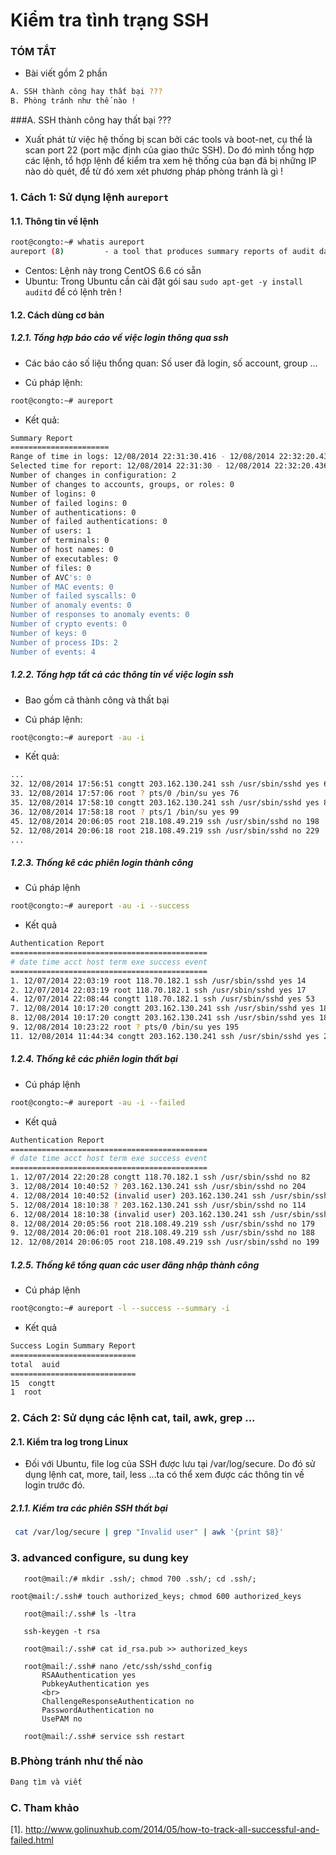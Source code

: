 Kiểm tra tình trạng SSH
================

### TÓM TẮT
- Bài viết gồm 2 phần
```sh
A. SSH thành công hay thất bại ???
B. Phòng tránh như thế nào !
```

###A. SSH thành công hay thất bại ???
- Xuất phát từ việc hệ thống bị scan bởi các tools và boot-net, cụ thể là scan port 22 (port mặc định của giao thức SSH).
Do đó mình tổng hợp các lệnh, tổ hợp lệnh để kiểm tra xem hệ thống của bạn đã bị những IP nào dò quét, để từ đó xem xét phương 
pháp phòng tránh là gì !

### 1. Cách 1: Sử dụng lệnh `aureport`
#### 1.1. Thông tin về lệnh
```sh
root@congto:~# whatis aureport
aureport (8)         - a tool that produces summary reports of audit daemon logs
```
- Centos:  Lệnh này trong CentOS 6.6 có sẵn
- Ubuntu: Trong Ubuntu cần cài đặt gói sau `sudo apt-get -y install auditd` để có lệnh trên !

#### 1.2. Cách dùng cơ bản
##### 1.2.1. Tổng hợp báo cáo về việc login thông qua ssh 
- Các báo cáo số liệu thổng quan: Số user đã login, số account, group ...

+ Cú pháp lệnh: 
```sh
root@congto:~# aureport
```
+ Kết quả:
```sh
Summary Report
======================
Range of time in logs: 12/08/2014 22:31:30.416 - 12/08/2014 22:32:20.436
Selected time for report: 12/08/2014 22:31:30 - 12/08/2014 22:32:20.436
Number of changes in configuration: 2
Number of changes to accounts, groups, or roles: 0
Number of logins: 0
Number of failed logins: 0
Number of authentications: 0
Number of failed authentications: 0
Number of users: 1
Number of terminals: 0
Number of host names: 0
Number of executables: 0
Number of files: 0
Number of AVC's: 0
Number of MAC events: 0
Number of failed syscalls: 0
Number of anomaly events: 0
Number of responses to anomaly events: 0
Number of crypto events: 0
Number of keys: 0
Number of process IDs: 2
Number of events: 4

```

##### 1.2.2. Tổng hợp tất cả các thông tin về việc login ssh 
- Bao gồm cả thành công và thất bại

+ Cú pháp lệnh:
```sh
root@congto:~# aureport -au -i
```

+ Kết quả: 
```sh
...
32. 12/08/2014 17:56:51 congtt 203.162.130.241 ssh /usr/sbin/sshd yes 66
33. 12/08/2014 17:57:06 root ? pts/0 /bin/su yes 76
35. 12/08/2014 17:58:10 congtt 203.162.130.241 ssh /usr/sbin/sshd yes 89
36. 12/08/2014 17:58:18 root ? pts/1 /bin/su yes 99
45. 12/08/2014 20:06:05 root 218.108.49.219 ssh /usr/sbin/sshd no 198
52. 12/08/2014 20:06:18 root 218.108.49.219 ssh /usr/sbin/sshd no 229
...
```

##### 1.2.3. Thống kê các phiên login thành công
- Cú pháp lệnh 
```sh
root@congto:~# aureport -au -i --success
```

- Kết quả
```sh
Authentication Report
============================================
# date time acct host term exe success event
============================================
1. 12/07/2014 22:03:19 root 118.70.182.1 ssh /usr/sbin/sshd yes 14
2. 12/07/2014 22:03:19 root 118.70.182.1 ssh /usr/sbin/sshd yes 17
4. 12/07/2014 22:08:44 congtt 118.70.182.1 ssh /usr/sbin/sshd yes 53
7. 12/08/2014 10:17:20 congtt 203.162.130.241 ssh /usr/sbin/sshd yes 181
8. 12/08/2014 10:17:20 congtt 203.162.130.241 ssh /usr/sbin/sshd yes 184
9. 12/08/2014 10:23:22 root ? pts/0 /bin/su yes 195
11. 12/08/2014 11:44:34 congtt 203.162.130.241 ssh /usr/sbin/sshd yes 228

```

##### 1.2.4. Thống kê các phiên login thất bại
- Cú pháp lệnh 
```sh
root@congto:~# aureport -au -i --failed
```

- Kết quả
```sh
Authentication Report
============================================
# date time acct host term exe success event
============================================
1. 12/07/2014 22:20:28 congtt 118.70.182.1 ssh /usr/sbin/sshd no 82
3. 12/08/2014 10:40:52 ? 203.162.130.241 ssh /usr/sbin/sshd no 204
4. 12/08/2014 10:40:52 (invalid user) 203.162.130.241 ssh /usr/sbin/sshd no 205
5. 12/08/2014 18:10:38 ? 203.162.130.241 ssh /usr/sbin/sshd no 114
6. 12/08/2014 18:10:38 (invalid user) 203.162.130.241 ssh /usr/sbin/sshd no 115
8. 12/08/2014 20:05:56 root 218.108.49.219 ssh /usr/sbin/sshd no 179
9. 12/08/2014 20:06:01 root 218.108.49.219 ssh /usr/sbin/sshd no 188
12. 12/08/2014 20:06:05 root 218.108.49.219 ssh /usr/sbin/sshd no 199
```

##### 1.2.5. Thống kê  tổng quan các user đăng nhập thành công
- Cú pháp lệnh 
```sh
root@congto:~# aureport -l --success --summary -i
```

- Kết quả
```sh
Success Login Summary Report
============================
total  auid
============================
15  congtt
1  root
```

### 2. Cách 2: Sử dụng các lệnh cat, tail, awk, grep ...
#### 2.1. Kiểm tra log trong Linux
- Đối với Ubuntu, file log của SSH được lưu tại /var/log/secure. Do đó sử dụng lệnh cat, more, tail, less ...ta có thể xem được các thông tin về login trước đó.
##### 2.1.1. Kiểm tra các phiên SSH thất bại
```sh
 cat /var/log/secure | grep "Invalid user" | awk '{print $8}'
```

### 3. advanced configure, su dung key
 ```
	root@mail:/# mkdir .ssh/; chmod 700 .ssh/; cd .ssh/;
 ```
 ````
root@mail:/.ssh# touch authorized_keys; chmod 600 authorized_keys
 ````
 ```
	root@mail:/.ssh# ls -ltra
 ```
 ````
	ssh-keygen -t rsa
 ````
 ```
	root@mail:/.ssh# cat id_rsa.pub >> authorized_keys
 ```
 ````
	root@mail:/.ssh# nano /etc/ssh/sshd_config
		RSAAuthentication yes
		PubkeyAuthentication yes
		<br>
		ChallengeResponseAuthentication no
		PasswordAuthentication no
		UsePAM no
 ````
 ```
	root@mail:/.ssh# service ssh restart
 ```
### B.Phòng tránh như thế nào 
```sh 
Đang tìm và viết
```
### C. Tham khảo
[1]. http://www.golinuxhub.com/2014/05/how-to-track-all-successful-and-failed.html
